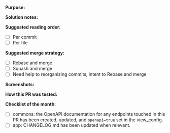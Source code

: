 **Purpose:**
<!-- Why do we need this? -->

**Solution notes:**
<!-- How do we solve it? Any caveats? -->

**Suggested reading order:**

- [ ] Per commit
- [ ] Per file

**Suggested merge strategy:**

- [ ] Rebase and merge
- [ ] Squash and merge
- [ ] Need help to reorganizing commits, intent to Rebase and merge

**Screenshots:**
<!-- For any visual changes. -->

**How this PR was tested:**

**Checklist of the month:**

- [ ] commons: the OpenAPI documentation for any endpoints touched in this PR has been created, updated, and `openapi=true` set in the view_config.
- [ ] app: CHANGELOG.md has been updated when relevant.

